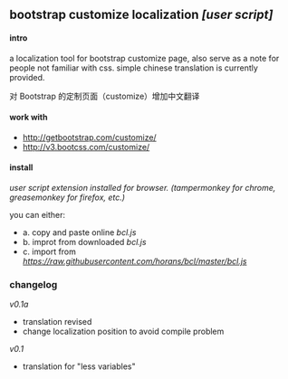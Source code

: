 ## bootstrap customize localization *[user script]*

#### intro
a localization tool for bootstrap customize page, also serve as a note for people not familiar with css. simple chinese translation is currently provided.

对 Bootstrap 的定制页面（customize）增加中文翻译

#### work with
* http://getbootstrap.com/customize/
* http://v3.bootcss.com/customize/

#### install
*user script extension installed for browser. (tampermonkey for chrome, greasemonkey for firefox, etc.)*

you can either:
* a. copy and paste online *bcl.js*
* b. improt from downloaded *bcl.js*
* c. import from *https://raw.githubusercontent.com/horans/bcl/master/bcl.js*

### changelog
*v0.1a*
* translation revised
* change localization position to avoid compile problem

*v0.1*
* translation for "less variables"

